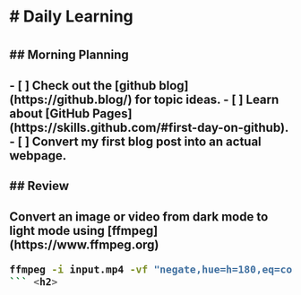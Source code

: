 <h1> # Daily Learning <h1>
<h2> ## Morning Planning <h2>
  <h2> - [ ] Check out the [github blog](https://github.blog/) for topic ideas.
  - [ ] Learn about [GitHub Pages](https://skills.github.com/#first-day-on-github).
  - [ ] Convert my first blog post into an actual webpage. <h2>
<h2> ## Review <h2> 
  <h2> Convert an image or video from dark mode to light mode using [ffmpeg](https://www.ffmpeg.org)

```bash
ffmpeg -i input.mp4 -vf "negate,hue=h=180,eq=contrast=1.2:saturation=1.1" output.mp4
``` <h2>

